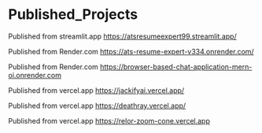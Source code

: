 # Published_Projects

Published from streamlit.app
https://atsresumeexpert99.streamlit.app/



Published from Render.com
https://ats-resume-expert-v334.onrender.com/



Published from Render.com
https://browser-based-chat-application-mern-oi.onrender.com





Published from vercel.app
https://jackifyai.vercel.app/




Published from vercel.app
https://deathray.vercel.app/


Published from vercel.app
https://relor-zoom-cone.vercel.app
